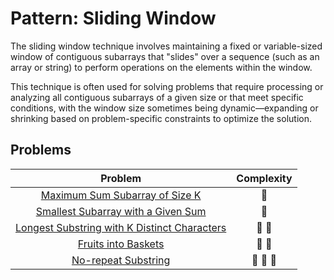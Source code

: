 # Pattern: Sliding Window

The sliding window technique involves maintaining a fixed or variable-sized window of contiguous subarrays that "slides" over a sequence (such as an array or string) to perform operations on the elements within the window.

This technique is often used for solving problems that require processing or analyzing all contiguous subarrays of a given size or that meet specific conditions, with the window size sometimes being dynamic—expanding or shrinking based on problem-specific constraints to optimize the solution.

## Problems

| Problem                                                                                              | Complexity              |
| :--------------------------------------------------------------------------------------------------: | :---------------------: |
| [Maximum Sum Subarray of Size K](./01-maximum-sum-subarray-of-size-k.md)                             | :star2:                 |
| [Smallest Subarray with a Given Sum](./02-smallest-subarray-with-a-given-sum.md)                     | :star2:                 |
| [Longest Substring with K Distinct Characters](./03-longest-substring-with-k-distinct-characters.md) | :star2: :star2:         |
| [Fruits into Baskets](./04-fruits-into-baskets.md)                                                   | :star2: :star2:         |
| [No-repeat Substring](./05-no-repeat-substring.md)                                                   | :star2: :star2: :star2: |
